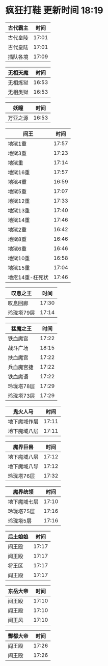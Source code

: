 # 疯狂打鞋 更新时间 18:19

| 古代霸主   | 时间    |
|--------|-------|
| 古代皇陵 | 17:01 |
| 古代皇陆 | 17:01 |
| 插队各境 | 17:09 |

| 无相天魔   | 时间    |
|--------|-------|
| 无相炼狱 | 16:53 |
| 无相类狱 | 16:53 |

| 妖瞳   | 时间    |
|--------|-------|
| 万亚之源 | 16:53 |

| 间王   | 时间    |
|--------|-------|
| 地狱1重 | 17:57 |
| 地狱3重 | 17:23 |
| 地狱重 | 17:14 |
| 地狱16重 | 17:57 |
| 地狱4重 | 16:59 |
| 地狱5重 | 17:07 |
| 地狱12重 | 17:33 |
| 地狱13重 | 17:40 |
| 地狱14重 | 17:46 |
| 地狱2重 | 16:42 |
| 地狱8重 | 16:46 |
| 地狱6重 | 16:46 |
| 地狱10重 | 16:58 |
| 地狱15重 | 17:04 |
| 地疙14重-枉死状 | 17:46 |

| 叹息之王   | 时间    |
|--------|-------|
| 叹息回廊 | 17:30 |
| 玲珑塔79层 | 17:14 |

| 猛魔之王   | 时间    |
|--------|-------|
| 铁血魔宫 | 17:22 |
| 战斗广场 | 18:15 |
| 扶血魔宫 | 17:22 |
| 兵血魔宫捷 | 17:22 |
| 铁血魔语 | 17:22 |
| 玲珑塔78层 | 17:29 |
| 玲珑塔73层 | 17:29 |

| 鬼火人马   | 时间    |
|--------|-------|
| 地下魔域作层 | 17:11 |
| 地下魔域八层 | 17:11 |

| 魔界巨兽   | 时间    |
|--------|-------|
| 地下魔域八层 | 17:12 |
| 地下魔域八导 | 17:12 |
| 玲珑塔76层 | 17:32 |

| 魔界统领   | 时间    |
|--------|-------|
| 地下魔域七层 | 17:10 |
| 玲珑塔75层 | 17:16 |
| 玲珑塔5层 | 17:16 |

| 后土娘娘   | 时间    |
|--------|-------|
| 间王殴 | 17:17 |
| 闻王殴 | 17:17 |
| 将王区 | 17:17 |
| 阎王殿 | 17:17 |

| 东岳大帝   | 时间    |
|--------|-------|
| 间王殴 | 17:10 |
| 阎王殿 | 17:10 |
| 间王风 | 17:10 |

| 酆都大帝   | 时间    |
|--------|-------|
| 阎王殿 | 17:26 |
| 间王殴 | 17:26 |